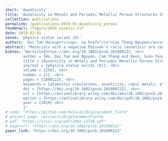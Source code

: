 ```yaml
---
short: 'Auxeticity'
title: 'Auxeticity in Metals and Periodic Metallic Porous Structures Induced by Elastic Instabilities'
collection: publications
permalink: /publications/2019-01-Auxeticity_porous
thumbnail: /figure/2019_auxetic.tif
date: 2019-02-01
venue: 'physica status solidi (b)'
authors: 'Duc Tam Ho<sup>*</sup>, <a href="/cv">Cao Thang Nguyen</a><sup>*</sup>,  Soon-Yong Kwon, Sung Youb Kim <br> <small><i>* equal contribution.</i></small>'
abstract: "Materials with a negative Poisson's ratio (auxetics) are counter intuitive because their mechanical response is unusual. On the other hand, instabilities are usually regarded as deleterious phenomena and thus their prevention is needed. Here, numerical and theoretical evidences have been provided to show that two different elastic instabilities are, rather than deleterious, useful phenomena that cause auxeticity. It has been shown that a negative Poisson's ratio can be found in some face-centered cubic (FCC) single crystals at a finite strain as they are under uniaxial stress along the [100]-direction. The auxeticity is associated with a phase transformation induced by the Born–Hill's elastic instability, i.e., an elastic material instability. In addition, it has been found that periodic metallic porous structures can also show a negative Poisson's ratio at finite compressive strain. In this case, buckling of the micro-structure of the porous structures, which is an elastic and geometric instability, is respondent for the auxeticity."
bibtex: "@article{https://doi.org/10.1002/pssb.201800122, <br>
        author = {Ho, Duc Tam and Nguyen, Cao Thang and Kwon, Soon-Yong and Kim, Sung Youb}, <br>
        title = {Auxeticity in Metals and Periodic Metallic Porous Structures Induced by Elastic Instabilities}, <br>
        journal = {physica status solidi (b)}, <br>
        volume = {256}, <br>
        number = {1}, <br>
        pages = {1800122}, <br>
        keywords = {atomistic simulations, auxeticity, cubic metals, elastic instability, porous structure}, <br>
        doi = {https://doi.org/10.1002/pssb.201800122}, <br>
        url = {https://onlinelibrary.wiley.com/doi/abs/10.1002/pssb.201800122}, <br>
        eprint = {https://onlinelibrary.wiley.com/doi/pdf/10.1002/pssb.201800122}, <br>
        year = {2019} <br>
        }"
# code: "https://github.com/dulucas/Displacement_Field"
# project_page: /projects/DisplacementFields
# pdf: "https://arxiv.org/pdf/2002.12730.pdf"
# paperurl: "https://doi.org/10.1002/pssb.201800122"
paper_link: "https://doi.org/10.1002/pssb.201800122"
---
```


<!-- Full text at [publisher](https://doi.org/10.1002/pssb.201800122) -->